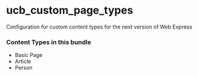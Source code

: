 # ucb_custom_page_types
Configuration for custom content types for the next version of Web Express
### Content Types in this bundle
- Basic Page
- Article
- Person
